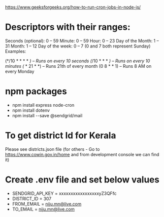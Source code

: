 https://www.geeksforgeeks.org/how-to-run-cron-jobs-in-node-js/

# Descriptors with their ranges:

Seconds (optional): 0 – 59
Minute: 0 – 59
Hour: 0 – 23
Day of the Month: 1 – 31
Month: 1 – 12
Day of the week: 0 – 7 (0 and 7 both represent Sunday)
Examples:

(*/10 * * * * *) – Runs on every 10 seconds
(*/10 * * * *) – Runs on every 10 minutes
(* * 21 * *) – Runs 21th of every month
(0 8 * * 1) – Runs 8 AM on every Monday

# npm packages
- npm install express node-cron
- npm install dotenv
- npm install --save @sendgrid/mail

# To get district Id for Kerala

Please see districts.json file
(for others - Go to https://www.cowin.gov.in/home and from development console we can find it)

# Create .env file and set below values

- SENDGRID_API_KEY = xxxxxxxxxxxxxxxxxyZ3QFfc
- DISTRICT_ID = 307
- FROM_EMAIL = niju.mn@live.com
- TO_EMAIL = niju.mn@live.com
